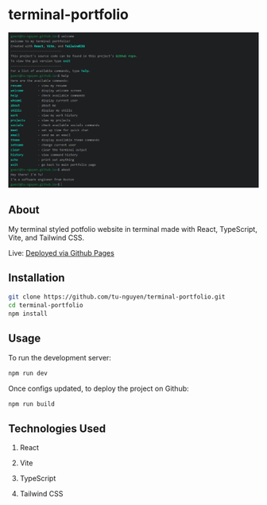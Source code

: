 # terminal-portfolio

![Terminal Portfolio Website by Sat Naing](src/assets/images/screenshot.png)

<!-- - [@vitejs/plugin-react](https://github.com/vitejs/vite-plugin-react/blob/main/packages/plugin-react/README.md) uses [Babel](https://babeljs.io/) for Fast Refresh
- [@vitejs/plugin-react-swc](https://github.com/vitejs/vite-plugin-react-swc) uses [SWC](https://swc.rs/) for Fast Refresh -->

## About

My terminal styled potfolio website in terminal made with React, TypeScript, Vite, and Tailwind CSS. 

Live: [Deployed via Github Pages](https://tu-nguyen.github.io/terminal-portfolio/)

## Installation

```bash
git clone https://github.com/tu-nguyen/terminal-portfolio.git
cd terminal-portfolio
npm install
```

## Usage

To run the development server:

```bash
npm run dev
```

Once configs updated, to deploy the project on Github:

```bash
npm run build
```

## Technologies Used

1. React

2. Vite

3. TypeScript

4. Tailwind CSS
